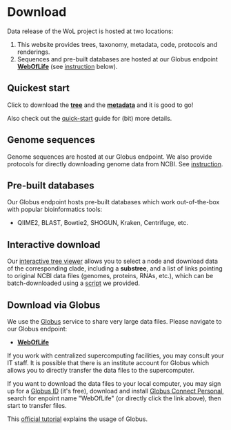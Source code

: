 Download
========

Data release of the WoL project is hosted at two locations:

1. This website provides trees, taxonomy, metadata, code, protocols and renderings.
2. Sequences and pre-built databases are hosted at our Globus endpoint [**WebOfLife**](https://app.globus.org/file-manager/collections/e416e632-4399-11ea-ab4d-0a7959ea6081) (see [instruction](#download-via-globus) below).


## Quickest start

Click to download the [**tree**](data/trees/astral/branch_length/cons/collapsed/astral.cons.nid.e5p50.nwk) and the [**metadata**](data/genomes/metadata.tsv.bz2) and it is good to go!

Also check out the [quick-start](start) guide for (bit) more details.


## Genome sequences

Genome sequences are hosted at our Globus endpoint. We also provide protocols for directly downloading genome data from NCBI. See [instruction](data/genomes).


## Pre-built databases

Our Globus endpoint hosts pre-built databases which work out-of-the-box with popular bioinformatics tools:

- QIIME2, BLAST, Bowtie2, SHOGUN, Kraken, Centrifuge, etc.


## Interactive download

Our [interactive tree viewer](empress) allows you to select a node and download data of the corresponding clade, including a **substree**, and a list of links pointing to original NCBI data files (genomes, proteins, RNAs, etc.), which can be batch-downloaded using a [script](data/genomes/batch_down.sh) we provided.


## Download via Globus

We use the [Globus](https://www.globus.org/) service to share very large data files. Please navigate to our Globus endpoint:

 - [**WebOfLife**](https://app.globus.org/file-manager/collections/e416e632-4399-11ea-ab4d-0a7959ea6081)

If you work with centralized supercomputing facilities, you may consult your IT staff. It is possible that there is an institute account for Globus which allows you to directly transfer the data files to the supercomputer.

If you want to download the data files to your local computer, you may sign up for a [Globus ID](https://www.globusid.org/create) (it's free), download and install [Globus Connect Personal](https://www.globus.org/globus-connect-personal), search for enpoint name "WebOfLife" (or directly click the link above), then start to transfer files.

This [official tutorial](https://docs.globus.org/how-to/get-started/) explains the usage of Globus.

